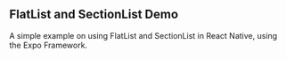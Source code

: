## FlatList and SectionList Demo
A simple example on using FlatList and SectionList in React Native, using the Expo Framework.

